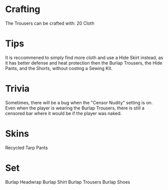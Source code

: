 # Crafting

The Trousers can be crafted with:
20 Cloth
# Tips

It is reccommened to simply find more cloth and use a Hide Skirt instead, as it has better defense and heat protection then the Burlap Trousers, the Hide Pants, and the Shorts, without costing a Sewing Kit.
# Trivia

Sometimes, there will be a bug when the "Censor Nudity" setting is on. Even when the player is wearing the Burlap Trousers, there is still a censored bar where it would be if the player was naked.
# Skins

Recycled Tarp Pants
# Set

 
Burlap Headwrap
Burlap Shirt
Burlap Trousers
Burlap Shoes
